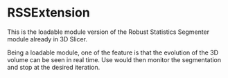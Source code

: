 RSSExtension
============

This is the loadable module version of the Robust Statistics Segmenter module already in 3D Slicer.

Being a loadable module, one of the feature is that the evolution of the 3D volume can be seen in real time. 
Use would then monitor the segmentation and stop at the desired iteration.
